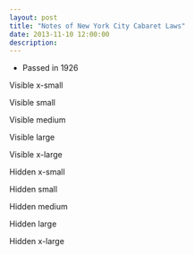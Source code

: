 ```yaml
---
layout: post
title: "Notes of New York City Cabaret Laws"
date: 2013-11-10 12:00:00
description: 
---
```


<p></p><ul>
<p></p><li>Passed in 1926</li>
<p></p></ul>
<p></p><div class="visible-xs">Visible x-small</div>
<p></p><div class="visible-sm">Visible small</div>
<p></p><div class="visible-md">Visible medium</div>
<p></p><div class="visible-lg">Visible large</div>
<p></p><div class="visible-xl">Visible x-large</div>
<p></p><div class="hidden-xs">Hidden x-small</div>
<p></p><div class="hidden-sm">Hidden small</div>
<p></p><div class="hidden-md">Hidden medium</div>
<p></p><div class="hidden-lg">Hidden large</div>
<p></p><div class="hidden-xl">Hidden x-large</div>